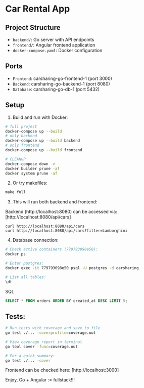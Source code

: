 # Car Rental App

## Project Structure

- `backend/`: Go server with API endpoints
- `frontend/`: Angular frontend application
- `docker-compose.yaml`: Docker configuration

## Ports
- `Frontend`: carsharing-go-frontend-1 (port 3000)
- `Backend`: carsharing-go-backend-1 (port 8080)
- `Database`: carsharing-go-db-1 (port 5432)

## Setup

1. Build and run with Docker:
```bash
# full project
docker-compose up --build
# only backend
docker-compose up --build backend
# only frontend
docker-compose up --build frontend

# CLEANUP
docker-compose down -v
docker builder prune -af
docker system prune -af
```

2. Or try makefiles:
```makefile
make full
```

3. This will run both backend and frontend:

Backend (http://localhost:8080) can be accessed via: [http://localhost:8080/api/cars]

```curl
curl http://localhost:8080/api/cars
curl http://localhost:8080/api/cars?filter=Lamborghini
```

4. Database connection:

```bash
# Check active containers (779793098e50):
docker ps

# Enter postgres:
docker exec -it 779793098e50 psql -U postgres -d carsharing

# List all tables:
\dt
```

SQL
```sql
SELECT * FROM orders ORDER BY created_at DESC LIMIT 5;
```

## Tests:
```bash
# Run tests with coverage and save to file
go test ./... -coverprofile=coverage.out

# View coverage report in terminal
go tool cover -func=coverage.out

# For a quick summary:
go test ./... -cover
```

Frontend can be checked here: [http://localhost:3000]

Enjoy, Go + Angular := fullstack!!! 